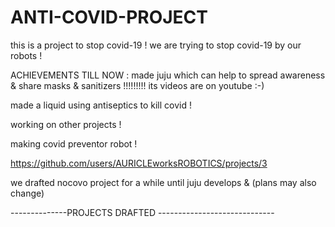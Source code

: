 # ANTI-COVID-PROJECT
this is a project to stop covid-19 !
we are trying to stop covid-19 by our  robots  !



ACHIEVEMENTS TILL NOW :
made juju which can help to spread awareness & share masks & sanitizers !!!!!!!!!
its videos are on youtube :-)

made a liquid using antiseptics to kill covid !

working on other projects !

making covid preventor robot !

https://github.com/users/AURICLEworksROBOTICS/projects/3

we drafted nocovo project for a while until juju develops & 
(plans may also change)

--------------PROJECTS DRAFTED -----------------------------




